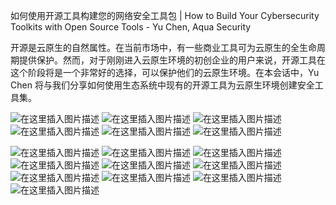 如何使用开源工具构建您的网络安全工具包 | How to Build Your Cybersecurity Toolkits with Open Source Tools - Yu Chen, Aqua Security

开源是云原生的自然属性。在当前市场中，有一些商业工具可为云原生的全生命周期提供保护。然而，对于刚刚进入云原生环境的初创企业的用户来说，开源工具在这个阶段将是一个非常好的选择，可以保护他们的云原生环境。在本会话中，Yu Chen 将与我们分享如何使用生态系统中现有的开源工具为云原生环境创建安全工具集。


![在这里插入图片描述](https://i-blog.csdnimg.cn/blog_migrate/9c770ad11573cb55ea861a06cdd052c4.png)
![在这里插入图片描述](https://i-blog.csdnimg.cn/blog_migrate/572ce3daa599a337605299ad7322a6df.png)
![在这里插入图片描述](https://i-blog.csdnimg.cn/blog_migrate/b0a8603f638e7316517738df0efda358.png)
![在这里插入图片描述](https://i-blog.csdnimg.cn/blog_migrate/e067fe636272e9b423b71d46cf04de0b.png)
![在这里插入图片描述](https://i-blog.csdnimg.cn/blog_migrate/7dd8c923cef39b45a7ace778577887c8.png)
![在这里插入图片描述](https://i-blog.csdnimg.cn/blog_migrate/ab8478d124f86bdb566f0dbcb90d8f53.png)

![在这里插入图片描述](https://i-blog.csdnimg.cn/blog_migrate/c7b0f2ae5e3bfd80d0d0ffb40cfa91a7.png)
![在这里插入图片描述](https://i-blog.csdnimg.cn/blog_migrate/40d968f75408a21faeb4596d797c2b17.png)
![在这里插入图片描述](https://i-blog.csdnimg.cn/blog_migrate/0fc5d572746249e666d0c9eb37646d19.png)
![在这里插入图片描述](https://i-blog.csdnimg.cn/blog_migrate/406f2bab16ae4a11659a3adb001aebcc.png)
![在这里插入图片描述](https://i-blog.csdnimg.cn/blog_migrate/d2d60815021f69e7ac95833afd6936c1.png)
![在这里插入图片描述](https://i-blog.csdnimg.cn/blog_migrate/56ffc08cc12f3d17c55921dab28b7085.png)
![在这里插入图片描述](https://i-blog.csdnimg.cn/blog_migrate/ad111e7c1d8d62b070b32754bbf0b457.png)
![在这里插入图片描述](https://i-blog.csdnimg.cn/blog_migrate/1a26e9829856cb937b09fd2d9c14f9c4.png)
![在这里插入图片描述](https://i-blog.csdnimg.cn/blog_migrate/b24817cdc546230d3658cf91f2ec1a5e.png)
![在这里插入图片描述](https://i-blog.csdnimg.cn/blog_migrate/686ee00266a7c0037f73f5f8555007c1.png)

